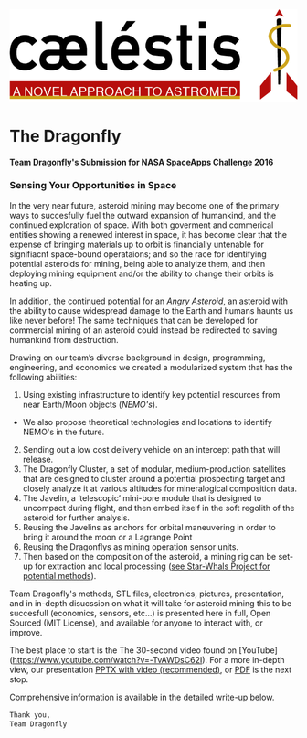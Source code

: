 ![Dragonfly Logo](https://github.com/DragonID/NASA3DMedDevice2015/blob/master/TeamRocketLogo.png)

# The Dragonfly
#### Team Dragonfly's Submission for NASA SpaceApps Challenge 2016

### Sensing Your Opportunities in Space

In the very near future, asteroid mining may become one of the primary ways to succesfully fuel the outward expansion of humankind, and the continued exploration of space. With both goverment and commerical entities showing a renewed interest in space, it has become clear that the expense of bringing materials up to orbit is financially untenable for signifiacnt space-bound operataions; and so the race for identifying potential asteroids for mining, being able to analyize them, and then deploying mining equipment and/or the ability to change their orbits is heating up.

In addition, the continued potential for an _Angry Asteroid_, an asteroid with the ability to cause widespread damage to the Earth and humans haunts us like never before! The same techniques that can be developed for commercial mining of an asteroid could instead be redirected to saving humankind from destruction.

Drawing on our team’s diverse background in design, programming, engineering, and economics we created a modularized system that has the following abilities:

1. Using existing infrastructure to identify key potential resources from near Earth/Moon objects (*NEMO's*).
  - We also propose theoretical technologies and locations to identify NEMO's in the future.
2. Sending out a low cost delivery vehicle on an intercept path that will release.
  1. The Dragonfly Cluster, a set of modular, medium-production satellites that are designed to cluster around a potential prospecting target and closely analyze it at various altitudes for mineralogical composition data.
  2. The Javelin, a ‘telescopic’ mini-bore module that is designed to uncompact during flight, and then embed itself in the soft regolith of the asteroid for further analysis.
3. Reusing the Javelins as anchors for orbital maneuvering in order to bring it around the moon or a Lagrange Point
4. Reusing the Dragonflys as mining operation sensor units.
5. Then based on the composition of the asteroid, a mining rig can be set-up for extraction and local processing ([see Star-Whals Project for potential methods](https://2016.spaceappschallenge.org/challenges/solar-system/asteroid-mining/projects/ne-asteroid-mining "Star-Whals")).

Team Dragonfly's methods, STL files, electronics, pictures, presentation, and in in-depth disucssion on what it will take for asteroid mining this to be succesfull (economics, sensors, etc...) is presented here in full, Open Sourced (MIT License), and available for anyone to interact with, or improve.

The best place to start is the The 30-second video found on [YouTube] (https://www.youtube.com/watch?v=-TvAWDsC62I). For a more in-depth view, our presentation [PPTX with video (recommended)](https://github.com/DragonID/NASA3DMedDevice2015/blob/master/C%C3%A6l%C3%A9stis%20Presentation.pptx), or [PDF](https://github.com/DragonID/NASA3DMedDevice2015/blob/master/C%C3%A6l%C3%A9stis%20Presentation.pdf) is the next stop.

Comprehensive information is available in the detailed write-up below.

    Thank you, 
    Team Dragonfly
